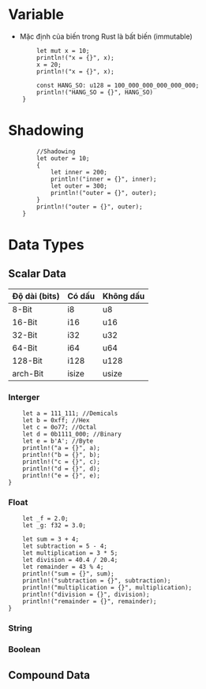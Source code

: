 
# Variable

-   Mặc định của biến trong Rust là bất biến (immutable)

```fn main() {
        let mut x = 10;
        println!("x = {}", x);
        x = 20;
        println!("x = {}", x);

        const HANG_SO: u128 = 100_000_000_000_000_000;
        println!("HANG_SO = {}", HANG_SO)
    }
```

# Shadowing

```fn main() {
        //Shadowing
        let outer = 10;
        {
            let inner = 200;
            println!("inner = {}", inner);
            let outer = 300;
            println!("outer = {}", outer);
        }
        println!("outer = {}", outer);
    }
```

# Data Types

## Scalar Data

| Độ dài (bits) | Có dấu | Không dấu |
| ------------- | ------ | --------- |
| 8-Bit         | i8     | u8        |
| 16-Bit        | i16    | u16       |
| 32-Bit        | i32    | u32       |
| 64-Bit        | i64    | u64       |
| 128-Bit       | i128   | u128      |
| arch-Bit      | isize  | usize     |

### Interger

```fn main() {
    let a = 111_111; //Demicals
    let b = 0xff; //Hex
    let c = 0o77; //Octal
    let d = 0b1111_000; //Binary
    let e = b'A'; //Byte
    println!("a = {}", a);
    println!("b = {}", b);
    println!("c = {}", c);
    println!("d = {}", d);
    println!("e = {}", e);
}
```

### Float

```fn main() {
    let _f = 2.0;
    let _g: f32 = 3.0;

    let sum = 3 + 4;
    let subtraction = 5 - 4;
    let multiplication = 3 * 5;
    let division = 40.4 / 20.4;
    let remainder = 43 % 4;
    println!("sum = {}", sum);
    println!("subtraction = {}", subtraction);
    println!("multiplication = {}", multiplication);
    println!("division = {}", division);
    println!("remainder = {}", remainder);
}
```

### String

### Boolean

## Compound Data
